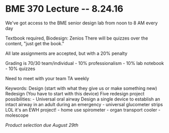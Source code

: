 # BME 370 Lecture -- 8.24.16

We've got access to the BME senior design lab from noon to 8 AM every day

Textbook required, Biodesign: Zenios
    There will be quizzes over the content, "just get the book."

All late assignments are accepted, but with a 20% penalty

Grading is 70/30 team/individual
    - 10% professionalism
    - 10% lab notebook
    - 10% quizzes

Need to meet with your team TA weekly


Keywords: Design (start with what they give us or make something new)
          Redesign (You have to start with this device)
Five redesign project possibilities:
    - Universal oral airway
        Design a single device to establish an intact airway in an adult
        during an emergency
    - universal glucometer strips
        LOL it's an EWH project!
    - home use spirometer
    - organ transport cooler
    - molescope

*Product selection due August 29th*
